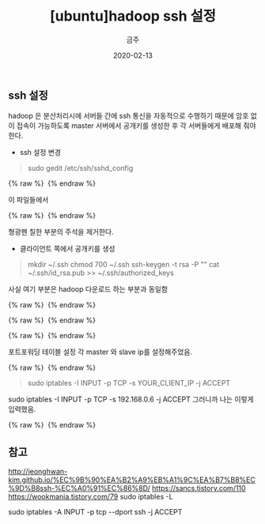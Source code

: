 ﻿---
title : "[ubuntu]hadoop ssh 설정"
author : "금주"
#categories : - Project
date: "2020-02-13"
---
## ssh 설정

hadoop 은 분산처리시에 서버들 간에 ssh 통신을 자동적으로 수행하기 때문에 암호 없이 접속이 가능하도록 master 서버에서 공개키를 생성한 후 각 서버들에게 배포해 줘야 한다.

* ssh 설정 변경

> sudo gedit /etc/ssh/sshd_config


{% raw %} <img src="https://bcloved.github.io/assets/images/hadoop2/1.PNG" alt=""> {% endraw %}

이 파일들에서


{% raw %} <img src="https://bcloved.github.io/assets/images/hadoop2/2.PNG" alt=""> {% endraw %}


형광펜 칠한 부분의 주석을 제거한다.

* 클라이언트 쪽에서 공개키를 생성

> mkdir ~/.ssh
> chmod 700 ~/.ssh
> ssh-keygen -t rsa -P ""
>  cat ~/.ssh/id_rsa.pub >> ~/.ssh/authorized_keys


사실 여기 부분은 hadoop 다운로드 하는 부분과 동일함

{% raw %} <img src="https://bcloved.github.io/assets/images/hadoop2/3.PNG" alt=""> {% endraw %}

{% raw %} <img src="https://bcloved.github.io/assets/images/hadoop2/4.PNG" alt=""> {% endraw %}

{% raw %} <img src="https://bcloved.github.io/assets/images/hadoop2/5.PNG" alt=""> {% endraw %}


포트포워딩 테이블 설정 각 master 와 slave ip를 설정해주었음.

{% raw %} <img src="https://bcloved.github.io/assets/images/hadoop2/6.PNG" alt=""> {% endraw %}

> sudo iptables -I INPUT -p TCP -s YOUR_CLIENT_IP -j ACCEPT

 sudo iptables -I INPUT -p TCP -s 192.168.0.6 -j ACCEPT
그러니까 나는 이렇게 입력했음.



{% raw %} <img src="https://bcloved.github.io/assets/images/hadoop2/7.PNG" alt=""> {% endraw %}

참고
----

<http://jeonghwan-kim.github.io/%EC%9B%90%EA%B2%A9%EB%A1%9C%EA%B7%B8%EC%9D%B8ssh-%EC%A0%91%EC%86%8D/>
<https://sancs.tistory.com/110>
<https://wookmania.tistory.com/79>
sudo iptables -L

sudo iptables -A INPUT -p tcp --dport ssh -j ACCEPT
